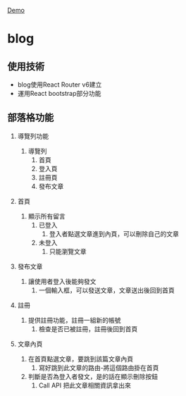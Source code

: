 <a href="https://boll84011336.github.io/react-blog/">Demo</a>


# blog
## 使用技術
* blog使用React Router v6建立
* 運用React bootstrap部分功能


## 部落格功能
1. 導覽列功能
    1. 導覽列
        1. 首頁
		2. 登入頁
		3. 註冊頁
		4. 發布文章
2. 首頁
	1. 顯示所有留言
		1. 已登入
		    1. 登入者點選文章進到內頁，可以刪除自己的文章
	    2. 未登入
		    1. 只能瀏覽文章
3. 發布文章
	1. 讓使用者登入後能夠發文
		1. 一個輸入框，可以發送文章，文章送出後回到首頁
4. 註冊
	1. 提供註冊功能，註冊一組新的帳號
		1. 檢查是否已被註冊，註冊後回到首頁

5. 文章內頁
	1. 在首頁點選文章，要跳到該篇文章內頁
		1. 寫好跳到此文章的路由-將這個路由掛在首頁
	2. 判斷是否為登入者發文，是的話在顯示刪除按鈕
	    1. Call API 把此文章相關資訊拿出來
	    


  
